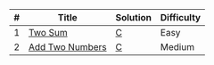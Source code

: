 | # | Title | Solution | Difficulty |
|---| ----- | -------- | ---------- |
|1|[Two Sum](https://github.com/LiuYuguang/LeetCode-C/blob/main/algorithms/twoSum/twoSum.c) | [C](https://github.com/LiuYuguang/LeetCode-C/blob/main/algorithms/twoSum/twoSum.c) | Easy |
|2|[Add Two Numbers](https://github.com/LiuYuguang/LeetCode-C/blob/main/algorithms/addTwoNumbers/addTwoNumbers.c) | [C](https://github.com/LiuYuguang/LeetCode-C/blob/main/algorithms/addTwoNumbers/addTwoNumbers.c) | Medium |